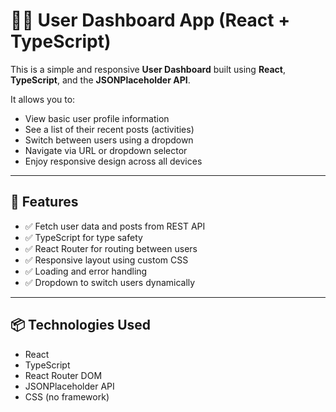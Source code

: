 # 🧑‍💻 User Dashboard App (React + TypeScript)

This is a simple and responsive **User Dashboard** built using **React**, **TypeScript**, and the **JSONPlaceholder API**.

It allows you to:
- View basic user profile information
- See a list of their recent posts (activities)
- Switch between users using a dropdown
- Navigate via URL or dropdown selector
- Enjoy responsive design across all devices

---

## 🚀 Features

- ✅ Fetch user data and posts from REST API
- ✅ TypeScript for type safety
- ✅ React Router for routing between users
- ✅ Responsive layout using custom CSS
- ✅ Loading and error handling
- ✅ Dropdown to switch users dynamically

---

## 📦 Technologies Used

- React
- TypeScript
- React Router DOM
- JSONPlaceholder API
- CSS (no framework)
